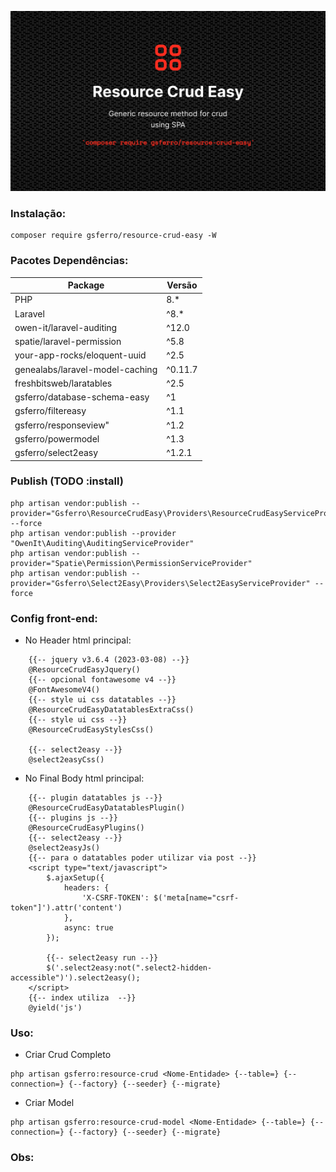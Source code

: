 ![Logo](logo.png)

### Instalação:

```composer 
composer require gsferro/resource-crud-easy -W
```

### Pacotes Dependências:

Package | Versão
--------|-----------
PHP | 8.*
Laravel | ^8.*
owen-it/laravel-auditing | ^12.0
spatie/laravel-permission | ^5.8
your-app-rocks/eloquent-uuid | ^2.5
genealabs/laravel-model-caching | ^0.11.7
freshbitsweb/laratables | ^2.5
gsferro/database-schema-easy | ^1
gsferro/filtereasy | ^1.1
gsferro/responseview" | ^1.2
gsferro/powermodel | ^1.3
gsferro/select2easy | ^1.2.1

### Publish (TODO :install)
```composer 
php artisan vendor:publish --provider="Gsferro\ResourceCrudEasy\Providers\ResourceCrudEasyServiceProvider" --force
php artisan vendor:publish --provider "OwenIt\Auditing\AuditingServiceProvider"
php artisan vendor:publish --provider="Spatie\Permission\PermissionServiceProvider"
php artisan vendor:publish --provider="Gsferro\Select2Easy\Providers\Select2EasyServiceProvider" --force
```
### Config front-end:

- No Header html principal:
```text
    {{-- jquery v3.6.4 (2023-03-08) --}}
    @ResourceCrudEasyJquery()
    {{-- opcional fontawesome v4 --}}
    @FontAwesomeV4()
    {{-- style ui css datatables --}}
    @ResourceCrudEasyDatatablesExtraCss() 
    {{-- style ui css --}}
    @ResourceCrudEasyStylesCss() 
    
    {{-- select2easy --}}
    @select2easyCss()
```
- No Final Body html principal:
```text
    {{-- plugin datatables js --}}
    @ResourceCrudEasyDatatablesPlugin()
    {{-- plugins js --}}
    @ResourceCrudEasyPlugins()
    {{-- select2easy --}}
    @select2easyJs()
    {{-- para o datatables poder utilizar via post --}}
    <script type="text/javascript">
        $.ajaxSetup({
            headers: {
                'X-CSRF-TOKEN': $('meta[name="csrf-token"]').attr('content')
            },
            async: true
        });
        
        {{-- select2easy run --}}
        $('.select2easy:not(".select2-hidden-accessible")').select2easy();
    </script>
    {{-- index utiliza  --}}
    @yield('js')
```

### Uso:

- Criar Crud Completo
```text 
php artisan gsferro:resource-crud <Nome-Entidade> {--table=} {--connection=} {--factory} {--seeder} {--migrate}
```

- Criar Model
```text 
php artisan gsferro:resource-crud-model <Nome-Entidade> {--table=} {--connection=} {--factory} {--seeder} {--migrate}
```

### Obs:

###